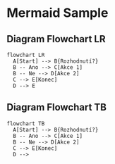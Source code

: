 # Mermaid Sample

## Diagram Flowchart LR

```mermaid
flowchart LR
  A[Start] --> B{Rozhodnutí?}
  B -- Ano --> C[Akce 1]
  B -- Ne --> D[Akce 2]
  C --> E[Konec]
  D --> E
```

## Diagram Flowchart TB

```mermaid
flowchart TB
  A[Start] --> B{Rozhodnutí?}
  B -- Ano --> C[Akce 1]
  B -- Ne --> D[Akce 2]
  C --> E[Konec]
  D --> 
```
